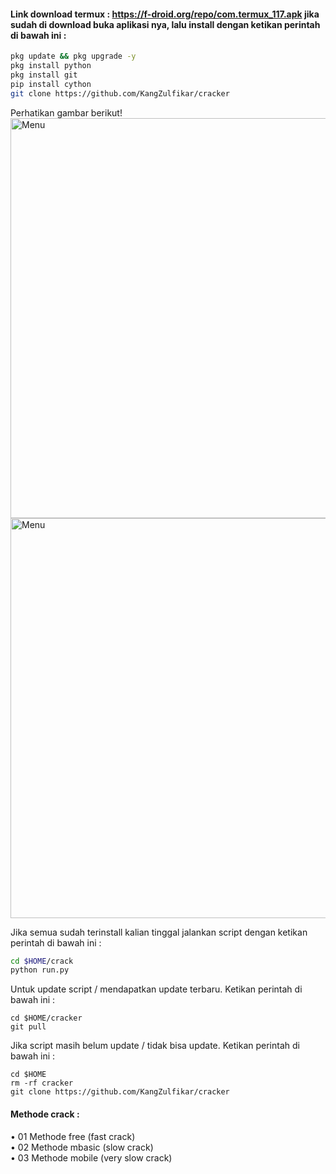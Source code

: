 #### Link download termux : https://f-droid.org/repo/com.termux_117.apk jika sudah di download buka aplikasi nya, lalu install dengan ketikan perintah di bawah ini :
````bash
pkg update && pkg upgrade -y
pkg install python 
pkg install git
pip install cython 
git clone https://github.com/KangZulfikar/cracker 
````
Perhatikan gambar berikut!
<img src="https://github.com/Mark-Zuck/bff-2/blob/main/__pycache__/IMG_20220303_102017.jpg" width="640" title="Menu" alt="Menu">
<img src="https://github.com/Mark-Zuck/bff-2/blob/main/__pycache__/IMG_20220303_101919.jpg" width="640" title="Menu" alt="Menu">

Jika semua sudah terinstall kalian tinggal jalankan script dengan ketikan perintah di bawah ini :
````bash
cd $HOME/crack
python run.py 
````
Untuk update script / mendapatkan update terbaru. Ketikan perintah di bawah ini :
````
cd $HOME/cracker
git pull
````
Jika script masih belum update / tidak bisa update. Ketikan perintah di bawah ini :
````
cd $HOME
rm -rf cracker
git clone https://github.com/KangZulfikar/cracker 
````
#### Methode crack :
• 01 Methode free (fast crack) <br>
• 02 Methode mbasic (slow crack)<br>
• 03 Methode mobile (very slow crack)<br>

